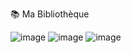 📚 Ma Bibliothèque

![image](https://github.com/user-attachments/assets/e47d5f1a-f2e4-47ac-8afb-478c6977d186)
![image](https://github.com/user-attachments/assets/5f812225-845a-4bb2-838b-5b2a44f3d04f)
![image](https://github.com/user-attachments/assets/31904f55-71ce-47ef-8b7e-0899cf9f2e85)

